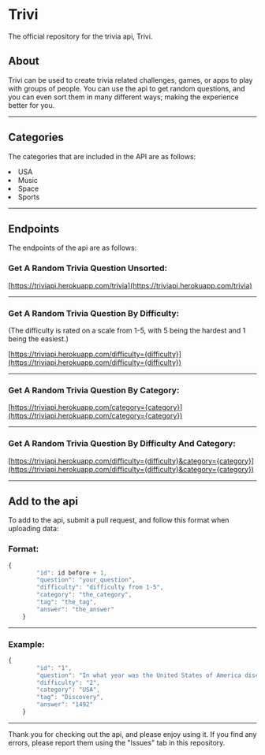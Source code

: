 # Trivi
 The official repository for the trivia api, Trivi.
 
 ## About
 
 Trivi can be used to create trivia related challenges, games, or apps to play with groups of people. You can use the api to get random questions, and you can even sort them in many different ways; making the experience better for you.
 
 ***

## Categories

The categories that are included in the API are as follows:

<li>USA</li>
<li>Music</li>
<li>Space</li>
<li>Sports</li>

***

## Endpoints

The endpoints of the api are as follows:

### Get A Random Trivia Question Unsorted:

[https://triviapi.herokuapp.com/trivia](https://triviapi.herokuapp.com/trivia)

***

### Get A Random Trivia Question By Difficulty:

(The difficulty is rated on a scale from 1-5, with 5 being the hardest and 1 being the easiest.)

[https://triviapi.herokuapp.com/difficulty={difficulty}](https://triviapi.herokuapp.com/difficulty={difficulty})

***

### Get A Random Trivia Question By Category:

[https://triviapi.herokuapp.com/category={category}](https://triviapi.herokuapp.com/category={category})

***

### Get A Random Trivia Question By Difficulty And Category:

[https://triviapi.herokuapp.com/difficulty={difficulty}&category={category}](https://triviapi.herokuapp.com/difficulty={difficulty}&category={category})

***

## Add to the api

To add to the api, submit a pull request, and follow this format when uploading data:

### Format: 

```javascript
{
        "id": id before + 1,
        "question": "your_question",
        "difficulty": "difficulty from 1-5",
        "category": "the_category",
        "tag": "the_tag",
        "answer": "the_answer"
    }
```

***

### Example:

```javascript
{
        "id": "1",
        "question": "In what year was the United States of America discovered?",
        "difficulty": "2",
        "category": "USA",
        "tag": "Discovery",
        "answer": "1492"
    }
```

***

Thank you for checking out the api, and please enjoy using it. If you find any errors, please report them using the "Issues" tab in this repository.
